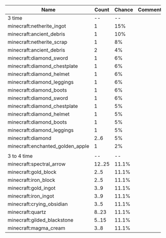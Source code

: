 | Name                             | Count  | Chance | Comment |
| -------------------------------- | ------ | ------ | ------- |
| 3 time                           |     -- |     -- |         |
| minecraft:netherite_ingot        |      1 |    15% |         |
| minecraft:ancient_debris         |      1 |    10% |         |
| minecraft:netherite_scrap        |      1 |     8% |         |
| minecraft:ancient_debris         |      2 |     4% |         |
| minecraft:diamond_sword          |      1 |     6% |         |
| minecraft:diamond_chestplate     |      1 |     6% |         |
| minecraft:diamond_helmet         |      1 |     6% |         |
| minecraft:diamond_leggings       |      1 |     6% |         |
| minecraft:diamond_boots          |      1 |     6% |         |
| minecraft:diamond_sword          |      1 |     6% |         |
| minecraft:diamond_chestplate     |      1 |     5% |         |
| minecraft:diamond_helmet         |      1 |     5% |         |
| minecraft:diamond_boots          |      1 |     5% |         |
| minecraft:diamond_leggings       |      1 |     5% |         |
| minecraft:diamond                |   2..6 |     5% |         |
| minecraft:enchanted_golden_apple |      1 |     2% |         |
|                                  |        |        |         |
| 3 to 4 time                      |     -- |     -- |         |
| minecraft:spectral_arrow         | 12..25 |  11.1% |         |
| minecraft:gold_block             |   2..5 |  11.1% |         |
| minecraft:iron_block             |   2..5 |  11.1% |         |
| minecraft:gold_ingot             |   3..9 |  11.1% |         |
| minecraft:iron_ingot             |   3..9 |  11.1% |         |
| minecraft:crying_obsidian        |   3..5 |  11.1% |         |
| minecraft:quartz                 |  8..23 |  11.1% |         |
| minecraft:gilded_blackstone      |  5..15 |  11.1% |         |
| minecraft:magma_cream            |   3..8 |  11.1% |         |